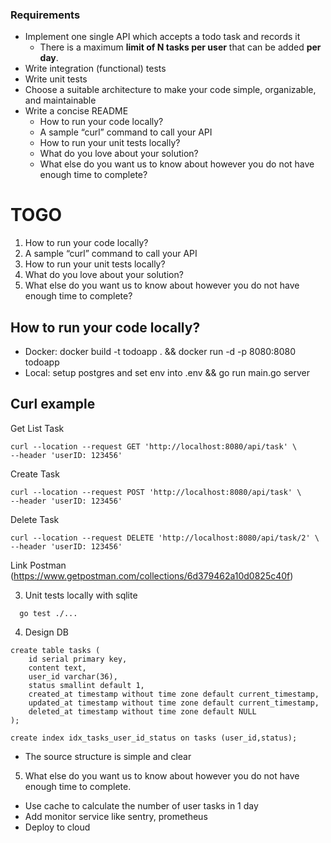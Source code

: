 ### Requirements

- Implement one single API which accepts a todo task and records it
  - There is a maximum **limit of N tasks per user** that can be added **per day**.
- Write integration (functional) tests
- Write unit tests
- Choose a suitable architecture to make your code simple, organizable, and maintainable
- Write a concise README
  - How to run your code locally?
  - A sample “curl” command to call your API
  - How to run your unit tests locally?
  - What do you love about your solution?
  - What else do you want us to know about however you do not have enough time to complete?

# TOGO
1. How to run your code locally?
2. A sample “curl” command to call your API
3. How to run your unit tests locally?
4. What do you love about your solution?
5. What else do you want us to know about however you do not have enough time to complete?

## How to run your code locally?
- Docker: docker build -t todoapp . && docker run -d -p 8080:8080 todoapp
- Local: setup postgres and set env into .env && go run main.go server

## Curl example
Get List Task

```
curl --location --request GET 'http://localhost:8080/api/task' \
--header 'userID: 123456' 
```

Create Task

```
curl --location --request POST 'http://localhost:8080/api/task' \
--header 'userID: 123456' 
```

Delete Task

```
curl --location --request DELETE 'http://localhost:8080/api/task/2' \
--header 'userID: 123456' 
```

Link Postman (https://www.getpostman.com/collections/6d379462a10d0825c40f)

3. Unit tests locally with sqlite

```
  go test ./...
```

4. Design DB
```
create table tasks (
    id serial primary key,
    content text,
    user_id varchar(36),
    status smallint default 1,
    created_at timestamp without time zone default current_timestamp,
    updated_at timestamp without time zone default current_timestamp,
    deleted_at timestamp without time zone default NULL
);

create index idx_tasks_user_id_status on tasks (user_id,status);
```

- The source structure is simple and clear

5. What else do you want us to know about however you do not have enough time to complete.
- Use cache to calculate the number of user tasks in 1 day
- Add monitor service like sentry, prometheus
- Deploy to cloud
